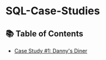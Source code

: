 # SQL-Case-Studies

## 📚 Table of Contents
- [Case Study #1: Danny's Diner](https://github.com/IamFarhanUsmani/SQL-Case-Studies/tree/main/Case%20Study%20%231%20-%20Danny's%20Diner)
